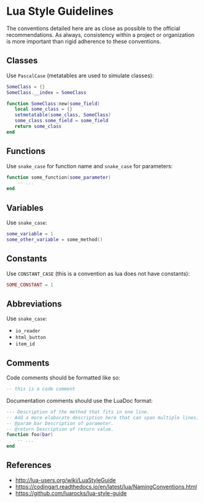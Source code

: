 # Lua Style Guidelines
The conventions detailed here are as close as possible to the official recommendations. As always, consistency within a project or organization is more important than rigid adherence to these conventions.

## Classes
Use `PascalCase` (metatables are used to simulate classes):
```lua
SomeClass = {}
SomeClass.__index = SomeClass

function SomeClass:new(some_field)
   local some_class = {}
   setmetatable(some_class, SomeClass)
   some_class.some_field = some_field
   return some_class
end
```

## Functions
Use `snake_case` for function name and `snake_case` for parameters:
```lua
function some_function(some_parameter)
    -- ...
end
```

## Variables
Use `snake_case`:
```lua
some_variable = 1
some_other_variable = some_method()
```

## Constants
Use `CONSTANT_CASE` (this is a convention as lua does not have constants):
```lua
SOME_CONSTANT = 1
```

## Abbreviations
Use `snake_case`:
- `io_reader`
- `html_button`
- `item_id`

## Comments
Code comments should be formatted like so:
```lua
-- this is a code comment
```

Documentation comments should use the LuaDoc format:
```lua
--- Description of the method that fits in one line.
-- Add a more elaborate description here that can span multiple lines.
-- @param bar Description of parameter.
-- @return Description of return value.
function foo(bar)
    -- ...
end
```

## References
- http://lua-users.org/wiki/LuaStyleGuide
- https://codingart.readthedocs.io/en/latest/lua/NamingConventions.html
- https://github.com/luarocks/lua-style-guide